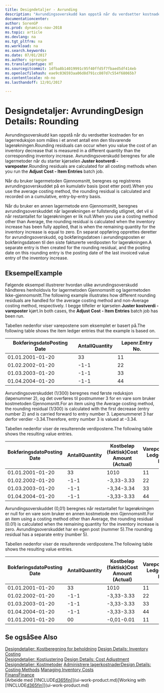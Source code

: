 ```yaml
---
title: Designdetaljer - Avrunding
description: "Avrundingsoverskudd kan oppstå når du verdsetter kostnaden for en lagerreduksjon som måles i et annet antall enn den tilsvarende lagerøkningen. Avrundingsoverskudd beregnes for alle lagermetoder når du starter kjørselen **Juster kostverdi - vareposter**."
documentationcenter: 
author: SorenGP
ms.prod: dynamics-nav-2018
ms.topic: article
ms.devlang: na
ms.tgt_pltfrm: na
ms.workload: na
ms.search.keywords: 
ms.date: 07/01/2017
ms.author: sgroespe
ms.translationtype: HT
ms.sourcegitcommit: 1dfba8b14019991c95f40ffd5f7fbaed5df414eb
ms.openlocfilehash: eae9c036593aa06d8d791cc807d7c554f68065b7
ms.contentlocale: nb-no
ms.lasthandoff: 12/01/2017

---
```

# <a name="design-details-rounding"></a><span data-ttu-id="1efc1-104">Designdetaljer: Avrunding</span><span class="sxs-lookup"><span data-stu-id="1efc1-104">Design Details: Rounding</span></span>
<span data-ttu-id="1efc1-105">Avrundingsoverskudd kan oppstå når du verdsetter kostnaden for en lagerreduksjon som måles i et annet antall enn den tilsvarende lagerøkningen.</span><span class="sxs-lookup"><span data-stu-id="1efc1-105">Rounding residuals can occur when you value the cost of an inventory decrease that is measured in a different quantity than the corresponding inventory increase.</span></span> <span data-ttu-id="1efc1-106">Avrundingsoverskudd beregnes for alle lagermetoder når du starter kjørselen **Juster kostverdi - vareposter**.</span><span class="sxs-lookup"><span data-stu-id="1efc1-106">Rounding residuals are calculated for all costing methods when you run the **Adjust Cost - Item Entries** batch job.</span></span>  

 <span data-ttu-id="1efc1-107">Når du bruker lagermetoden Gjennomsnitt, beregnes og registreres avrundingsoverskuddet på en kumulativ basis (post etter post).</span><span class="sxs-lookup"><span data-stu-id="1efc1-107">When you use the average costing method, the rounding residual is calculated and recorded on a cumulative, entry-by-entry basis.</span></span>  

 <span data-ttu-id="1efc1-108">Når du bruker en annen lagermetode enn Gjennomsnitt, beregnes avrundingsoverskuddet når lagerøkningen er fullstendig utlignet, det vil si når restantallet for lagerøkningen er lik null.</span><span class="sxs-lookup"><span data-stu-id="1efc1-108">When you use a costing method other than Average, the rounding residual is calculated when the inventory increase has been fully applied, that is when the remaining quantity for the inventory increase is equal to zero.</span></span> <span data-ttu-id="1efc1-109">En separat oppføring opprettes deretter for avrundingsoverskudd, og bokføringsdatoen i avrundingsposten er bokføringsdatoen til den siste fakturerte verdiposten for lagerøkningen.</span><span class="sxs-lookup"><span data-stu-id="1efc1-109">A separate entry is then created for the rounding residual, and the posting date on this rounding entry is the posting date of the last invoiced value entry of the inventory increase.</span></span>  

## <a name="example"></a><span data-ttu-id="1efc1-110">Eksempel</span><span class="sxs-lookup"><span data-stu-id="1efc1-110">Example</span></span>  
 <span data-ttu-id="1efc1-111">Følgende eksempel illustrerer hvordan ulike avrundingsoverskudd håndteres henholdsvis for lagermetoden Gjennomsnitt og lagermetoden Ikke-gjennomsnitt.</span><span class="sxs-lookup"><span data-stu-id="1efc1-111">The following example illustrates how different rounding residuals are handled for the average costing method and non-Average costing method, respectively.</span></span> <span data-ttu-id="1efc1-112">I begge tilfeller er kjørselen **Juster kostverdi - vareposter** kjørt.</span><span class="sxs-lookup"><span data-stu-id="1efc1-112">In both cases, the **Adjust Cost - Item Entries** batch job has been run.</span></span>  

 <span data-ttu-id="1efc1-113">Tabellen nedenfor viser varepostene som eksemplet er basert på.</span><span class="sxs-lookup"><span data-stu-id="1efc1-113">The following table shows the item ledger entries that the example is based on.</span></span>  

|<span data-ttu-id="1efc1-114">Bokføringsdato</span><span class="sxs-lookup"><span data-stu-id="1efc1-114">Posting Date</span></span>|<span data-ttu-id="1efc1-115">Antall</span><span class="sxs-lookup"><span data-stu-id="1efc1-115">Quantity</span></span>|<span data-ttu-id="1efc1-116">Løpenr.</span><span class="sxs-lookup"><span data-stu-id="1efc1-116">Entry No.</span></span>|  
|------------------|--------------|---------------|  
|<span data-ttu-id="1efc1-117">01.01.20</span><span class="sxs-lookup"><span data-stu-id="1efc1-117">01-01-20</span></span>|<span data-ttu-id="1efc1-118">3</span><span class="sxs-lookup"><span data-stu-id="1efc1-118">3</span></span>|<span data-ttu-id="1efc1-119">1</span><span class="sxs-lookup"><span data-stu-id="1efc1-119">1</span></span>|  
|<span data-ttu-id="1efc1-120">01.02.20</span><span class="sxs-lookup"><span data-stu-id="1efc1-120">02-01-20</span></span>|<span data-ttu-id="1efc1-121">-1</span><span class="sxs-lookup"><span data-stu-id="1efc1-121">-1</span></span>|<span data-ttu-id="1efc1-122">2</span><span class="sxs-lookup"><span data-stu-id="1efc1-122">2</span></span>|  
|<span data-ttu-id="1efc1-123">01.03.20</span><span class="sxs-lookup"><span data-stu-id="1efc1-123">03-01-20</span></span>|<span data-ttu-id="1efc1-124">-1</span><span class="sxs-lookup"><span data-stu-id="1efc1-124">-1</span></span>|<span data-ttu-id="1efc1-125">3</span><span class="sxs-lookup"><span data-stu-id="1efc1-125">3</span></span>|  
|<span data-ttu-id="1efc1-126">01.04.20</span><span class="sxs-lookup"><span data-stu-id="1efc1-126">04-01-20</span></span>|<span data-ttu-id="1efc1-127">-1</span><span class="sxs-lookup"><span data-stu-id="1efc1-127">-1</span></span>|<span data-ttu-id="1efc1-128">4</span><span class="sxs-lookup"><span data-stu-id="1efc1-128">4</span></span>|  

 <span data-ttu-id="1efc1-129">Avrundingsoverskuddet (1/300) beregnes med første reduksjon (løpenummer 2), og det overføres til postnummer 3 for en vare som bruker kostmetoden Gjennomsnitt.</span><span class="sxs-lookup"><span data-stu-id="1efc1-129">For an item using the Average costing method, the rounding residual (1/300) is calculated with the first decrease (entry number 2) and is carried forward to entry number 3.</span></span> <span data-ttu-id="1efc1-130">Løpenummeret 3 har derfor verdier –3.34.</span><span class="sxs-lookup"><span data-stu-id="1efc1-130">Therefore, entry number 3 is valued at –3.34.</span></span>  

 <span data-ttu-id="1efc1-131">Tabellen nedenfor viser de resulterende verdipostene.</span><span class="sxs-lookup"><span data-stu-id="1efc1-131">The following table shows the resulting value entries.</span></span>  

|<span data-ttu-id="1efc1-132">Bokføringsdato</span><span class="sxs-lookup"><span data-stu-id="1efc1-132">Posting Date</span></span>|<span data-ttu-id="1efc1-133">Antall</span><span class="sxs-lookup"><span data-stu-id="1efc1-133">Quantity</span></span>|<span data-ttu-id="1efc1-134">Kostbeløp (faktisk)</span><span class="sxs-lookup"><span data-stu-id="1efc1-134">Cost Amount (Actual)</span></span>|<span data-ttu-id="1efc1-135">Varepostnr.</span><span class="sxs-lookup"><span data-stu-id="1efc1-135">Item Ledger Entry No.</span></span>|<span data-ttu-id="1efc1-136">Løpenr.</span><span class="sxs-lookup"><span data-stu-id="1efc1-136">Entry No.</span></span>|  
|------------------|--------------|----------------------------|---------------------------|---------------|  
|<span data-ttu-id="1efc1-137">01.01.20</span><span class="sxs-lookup"><span data-stu-id="1efc1-137">01-01-20</span></span>|<span data-ttu-id="1efc1-138">3</span><span class="sxs-lookup"><span data-stu-id="1efc1-138">3</span></span>|<span data-ttu-id="1efc1-139">10</span><span class="sxs-lookup"><span data-stu-id="1efc1-139">10</span></span>|<span data-ttu-id="1efc1-140">1</span><span class="sxs-lookup"><span data-stu-id="1efc1-140">1</span></span>|<span data-ttu-id="1efc1-141">1</span><span class="sxs-lookup"><span data-stu-id="1efc1-141">1</span></span>|  
|<span data-ttu-id="1efc1-142">01.02.20</span><span class="sxs-lookup"><span data-stu-id="1efc1-142">02-01-20</span></span>|<span data-ttu-id="1efc1-143">-1</span><span class="sxs-lookup"><span data-stu-id="1efc1-143">-1</span></span>|<span data-ttu-id="1efc1-144">-3,33</span><span class="sxs-lookup"><span data-stu-id="1efc1-144">-3.33</span></span>|<span data-ttu-id="1efc1-145">2</span><span class="sxs-lookup"><span data-stu-id="1efc1-145">2</span></span>|<span data-ttu-id="1efc1-146">2</span><span class="sxs-lookup"><span data-stu-id="1efc1-146">2</span></span>|  
|<span data-ttu-id="1efc1-147">01.03.20</span><span class="sxs-lookup"><span data-stu-id="1efc1-147">03-01-20</span></span>|<span data-ttu-id="1efc1-148">-1</span><span class="sxs-lookup"><span data-stu-id="1efc1-148">-1</span></span>|<span data-ttu-id="1efc1-149">-3,34</span><span class="sxs-lookup"><span data-stu-id="1efc1-149">-3.34</span></span>|<span data-ttu-id="1efc1-150">3</span><span class="sxs-lookup"><span data-stu-id="1efc1-150">3</span></span>|<span data-ttu-id="1efc1-151">3</span><span class="sxs-lookup"><span data-stu-id="1efc1-151">3</span></span>|  
|<span data-ttu-id="1efc1-152">01.04.20</span><span class="sxs-lookup"><span data-stu-id="1efc1-152">04-01-20</span></span>|<span data-ttu-id="1efc1-153">-1</span><span class="sxs-lookup"><span data-stu-id="1efc1-153">-1</span></span>|<span data-ttu-id="1efc1-154">-3,33</span><span class="sxs-lookup"><span data-stu-id="1efc1-154">-3.33</span></span>|<span data-ttu-id="1efc1-155">4</span><span class="sxs-lookup"><span data-stu-id="1efc1-155">4</span></span>|<span data-ttu-id="1efc1-156">4</span><span class="sxs-lookup"><span data-stu-id="1efc1-156">4</span></span>|  

 <span data-ttu-id="1efc1-157">Avrundingsoverskuddet (0,01) beregnes når restantallet for lagerøkningen er null for en vare som bruker en annen kostmetode enn Gjennomsnitt.</span><span class="sxs-lookup"><span data-stu-id="1efc1-157">For an item using a costing method other than Average, the rounding residual (0.01) is calculated when the remaining quantity for the inventory increase is zero.</span></span> <span data-ttu-id="1efc1-158">Avrundingsoverskuddet har en egen post (nummer 5).</span><span class="sxs-lookup"><span data-stu-id="1efc1-158">The rounding residual has a separate entry (number 5).</span></span>  

 <span data-ttu-id="1efc1-159">Tabellen nedenfor viser de resulterende verdipostene.</span><span class="sxs-lookup"><span data-stu-id="1efc1-159">The following table shows the resulting value entries.</span></span>  

|<span data-ttu-id="1efc1-160">Bokføringsdato</span><span class="sxs-lookup"><span data-stu-id="1efc1-160">Posting Date</span></span>|<span data-ttu-id="1efc1-161">Antall</span><span class="sxs-lookup"><span data-stu-id="1efc1-161">Quantity</span></span>|<span data-ttu-id="1efc1-162">Kostbeløp (faktisk)</span><span class="sxs-lookup"><span data-stu-id="1efc1-162">Cost Amount (Actual)</span></span>|<span data-ttu-id="1efc1-163">Varepostnr.</span><span class="sxs-lookup"><span data-stu-id="1efc1-163">Item Ledger Entry No.</span></span>|<span data-ttu-id="1efc1-164">Løpenr.</span><span class="sxs-lookup"><span data-stu-id="1efc1-164">Entry No.</span></span>|  
|------------------|--------------|----------------------------|---------------------------|---------------|  
|<span data-ttu-id="1efc1-165">01.01.20</span><span class="sxs-lookup"><span data-stu-id="1efc1-165">01-01-20</span></span>|<span data-ttu-id="1efc1-166">3</span><span class="sxs-lookup"><span data-stu-id="1efc1-166">3</span></span>|<span data-ttu-id="1efc1-167">10</span><span class="sxs-lookup"><span data-stu-id="1efc1-167">10</span></span>|<span data-ttu-id="1efc1-168">1</span><span class="sxs-lookup"><span data-stu-id="1efc1-168">1</span></span>|<span data-ttu-id="1efc1-169">1</span><span class="sxs-lookup"><span data-stu-id="1efc1-169">1</span></span>|  
|<span data-ttu-id="1efc1-170">01.02.20</span><span class="sxs-lookup"><span data-stu-id="1efc1-170">02-01-20</span></span>|<span data-ttu-id="1efc1-171">-1</span><span class="sxs-lookup"><span data-stu-id="1efc1-171">-1</span></span>|<span data-ttu-id="1efc1-172">-3,33</span><span class="sxs-lookup"><span data-stu-id="1efc1-172">-3.33</span></span>|<span data-ttu-id="1efc1-173">2</span><span class="sxs-lookup"><span data-stu-id="1efc1-173">2</span></span>|<span data-ttu-id="1efc1-174">2</span><span class="sxs-lookup"><span data-stu-id="1efc1-174">2</span></span>|  
|<span data-ttu-id="1efc1-175">01.03.20</span><span class="sxs-lookup"><span data-stu-id="1efc1-175">03-01-20</span></span>|<span data-ttu-id="1efc1-176">-1</span><span class="sxs-lookup"><span data-stu-id="1efc1-176">-1</span></span>|<span data-ttu-id="1efc1-177">-3,33</span><span class="sxs-lookup"><span data-stu-id="1efc1-177">-3.33</span></span>|<span data-ttu-id="1efc1-178">3</span><span class="sxs-lookup"><span data-stu-id="1efc1-178">3</span></span>|<span data-ttu-id="1efc1-179">3</span><span class="sxs-lookup"><span data-stu-id="1efc1-179">3</span></span>|  
|<span data-ttu-id="1efc1-180">01.04.20</span><span class="sxs-lookup"><span data-stu-id="1efc1-180">04-01-20</span></span>|<span data-ttu-id="1efc1-181">-1</span><span class="sxs-lookup"><span data-stu-id="1efc1-181">-1</span></span>|<span data-ttu-id="1efc1-182">-3,33</span><span class="sxs-lookup"><span data-stu-id="1efc1-182">-3.33</span></span>|<span data-ttu-id="1efc1-183">4</span><span class="sxs-lookup"><span data-stu-id="1efc1-183">4</span></span>|<span data-ttu-id="1efc1-184">4</span><span class="sxs-lookup"><span data-stu-id="1efc1-184">4</span></span>|  
|<span data-ttu-id="1efc1-185">01.01.20</span><span class="sxs-lookup"><span data-stu-id="1efc1-185">01-01-20</span></span>|<span data-ttu-id="1efc1-186">0</span><span class="sxs-lookup"><span data-stu-id="1efc1-186">0</span></span>|<span data-ttu-id="1efc1-187">-0,01</span><span class="sxs-lookup"><span data-stu-id="1efc1-187">-0.01</span></span>|<span data-ttu-id="1efc1-188">1</span><span class="sxs-lookup"><span data-stu-id="1efc1-188">1</span></span>|<span data-ttu-id="1efc1-189">5</span><span class="sxs-lookup"><span data-stu-id="1efc1-189">5</span></span>|  

## <a name="see-also"></a><span data-ttu-id="1efc1-190">Se også</span><span class="sxs-lookup"><span data-stu-id="1efc1-190">See Also</span></span>  
 <span data-ttu-id="1efc1-191">[Designdetaljer: Kostberegning for beholdning](design-details-inventory-costing.md) </span><span class="sxs-lookup"><span data-stu-id="1efc1-191">[Design Details: Inventory Costing](design-details-inventory-costing.md) </span></span>  
 <span data-ttu-id="1efc1-192">[Designdetaljer: Kostjustering](design-details-cost-adjustment.md) </span><span class="sxs-lookup"><span data-stu-id="1efc1-192">[Design Details: Cost Adjustment](design-details-cost-adjustment.md) </span></span>  
 <span data-ttu-id="1efc1-193">[Designdetaljer: Kostmetoder](design-details-costing-methods.md) [Administrere lagerkostnader](finance-manage-inventory-costs.md)</span><span class="sxs-lookup"><span data-stu-id="1efc1-193">[Design Details: Costing Methods](design-details-costing-methods.md) [Managing Inventory Costs](finance-manage-inventory-costs.md)</span></span>  
 [<span data-ttu-id="1efc1-194">Finans</span><span class="sxs-lookup"><span data-stu-id="1efc1-194">Finance</span></span>](finance.md)  
 <span data-ttu-id="1efc1-195">[Arbeide med [!INCLUDE[d365fin](includes/d365fin_md.md)]](ui-work-product.md)</span><span class="sxs-lookup"><span data-stu-id="1efc1-195">[Working with [!INCLUDE[d365fin](includes/d365fin_md.md)]](ui-work-product.md)</span></span>


